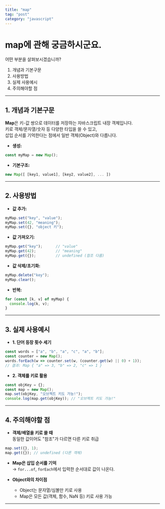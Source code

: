 ```yaml
---
title: "map"
tag: "post"
category: "javascript"
---
```


# map에 관해 궁금하시군요.

어떤 부분을 살펴보시겠습니까?

1. 개념과 기본구문  
2. 사용방법  
3. 실제 사용예시  
4. 주의해야할 점

---

## 1. 개념과 기본구문

**Map**은 키-값 쌍으로 데이터를 저장하는 자바스크립트 내장 객체입니다.  
키로 객체/문자열/숫자 등 다양한 타입을 쓸 수 있고,  
삽입 순서를 기억한다는 점에서 일반 객체(Object)와 다릅니다.

- **생성:**
```js
const myMap = new Map();
```

- **기본구조:**
```js
new Map([ [key1, value1], [key2, value2], ... ])
```

---

## 2. 사용방법

- **값 추가:**
```js
myMap.set("key", "value");
myMap.set(42, "meaning");
myMap.set({}, "object 키");
```

- **값 가져오기:**
```js
myMap.get("key");      // "value"
myMap.get(42);         // "meaning"
myMap.get({});         // undefined (참조 다름)
```

- **값 삭제/초기화:**
```js
myMap.delete("key");
myMap.clear();
```

- **반복:**
```js
for (const [k, v] of myMap) {
  console.log(k, v);
}
```

---

## 3. 실제 사용예시

- **1. 단어 등장 횟수 세기**
```js
const words = ["a", "b", "a", "c", "a", "b"];
const counter = new Map();
words.forEach(w => counter.set(w, (counter.get(w) || 0) + 1));
// 결과: Map { "a" => 3, "b" => 2, "c" => 1 }
```

- **2. 객체를 키로 활용**
```js
const objKey = {};
const map = new Map();
map.set(objKey, "오브젝트 키도 가능!");
console.log(map.get(objKey)); // "오브젝트 키도 가능!"
```

---

## 4. 주의해야할 점

- **객체/배열을 키로 쓸 때**  
  동일한 값이어도 "참조"가 다르면 다른 키로 취급
```js
map.set({}, 1);
map.get({}); // undefined (다른 객체)
```

- **Map은 삽입 순서를 기억**  
  → `for...of`, `forEach`에서 입력한 순서대로 값이 나온다.

- **Object와의 차이점**
  - Object는 문자열/심볼만 키로 사용  
  - Map은 모든 값(객체, 함수, NaN 등) 키로 사용 가능

---